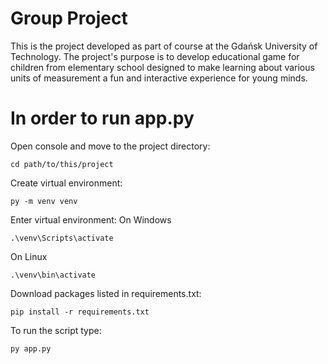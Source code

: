 # Group Project 
This is the project developed as part of course at the Gdańsk University of Technology. 
The project's purpose is to develop educational game for children from elementary school designed to make learning about various units of measurement a fun and interactive experience for young minds.

# In order to run app.py
Open console and move to the project directory:
```
cd path/to/this/project
```
Create virtual environment:
```
py -m venv venv
```
Enter virtual environment:
On Windows
```
.\venv\Scripts\activate
```
On Linux
```
.\venv\bin\activate
```
Download packages listed in requirements.txt:
```
pip install -r requirements.txt
```
To run the script type:
```
py app.py
```
